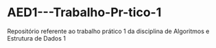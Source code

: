 # AED1---Trabalho-Pr-tico-1
Repositório referente ao trabalho prático 1 da disciplina de Algoritmos e Estrutura de Dados 1
